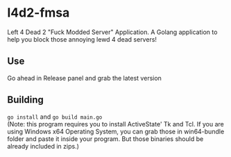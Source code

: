# l4d2-fmsa

Left 4 Dead 2 "Fuck Modded Server" Application. A Golang application to help you block those annoying lewd 4 dead servers!

## Use

Go ahead in Release panel and grab the latest version

## Building

`go install` and `go build main.go`  
(Note: this program requires you to install ActiveState' Tk and Tcl. If you are using Windows x64 Operating System, you can grab those in win64-bundle folder and paste it inside your program. But those binaries should be already included in zips.)
